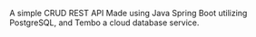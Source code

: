 A simple CRUD REST API Made using Java Spring Boot utilizing PostgreSQL, and Tembo a cloud database service.
